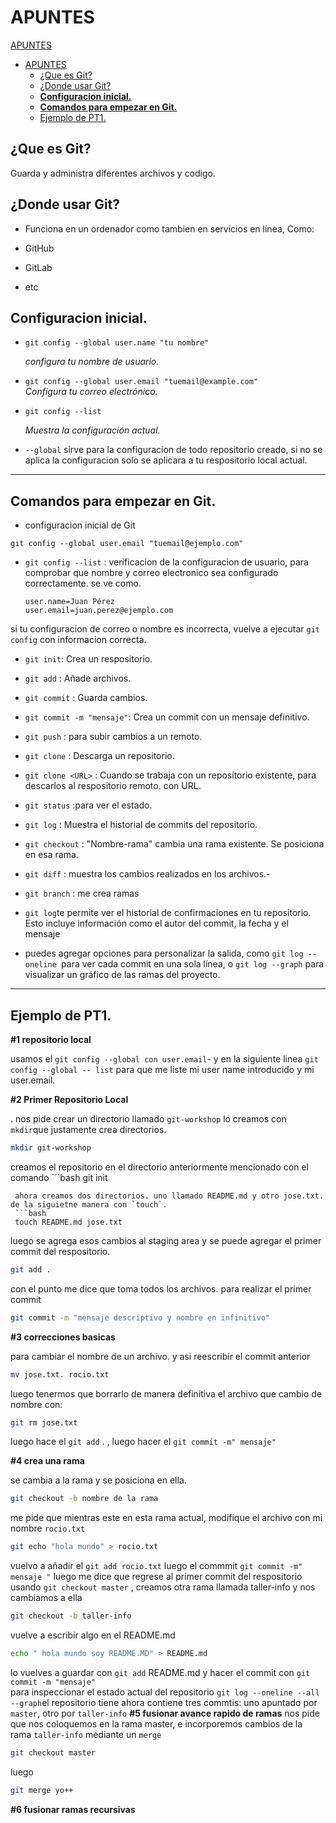 # APUNTES

 [APUNTES](#apuntes)
- [APUNTES](#apuntes)
  - [¿Que es Git?](#que-es-git)
  - [¿Donde usar Git?](#donde-usar-git)
  - [**Configuracion inicial.**](#configuracion-inicial)
  - [**Comandos para empezar en Git.**](#comandos-para-empezar-en-git)
  - [Ejemplo de PT1.](#ejemplo-de-pt1)

## ¿Que es Git?

  Guarda y administra diferentes archivos y codigo.
  
## ¿Donde usar Git?

- Funciona en un ordenador como tambien en servicios en linea, Como:
  
- GitHub
  
- GitLab
  
- etc
  
## **Configuracion inicial.**

- `git config --global user.name "tu nombre"`
  
   *configura tu nombre de usuario.*

- `git config --global user.email "tuemail@example.com"`  
  *Configura tu correo electrónico.*  

- `git config --list`
  
  *Muestra la configuración actual.*  
 
- `--global` sirve para la configuracion de todo repositorio creado, si no se aplica la configuracion solo se aplicara a tu respositorio local actual.
---

## **Comandos para empezar en Git.**
 - configuracion inicial de Git
 ```git config --global user.name "Tu Nombre"
git config --global user.email "tuemail@ejemplo.com" 
``` 


  
- `git config --list` : verificacion de la configuracion de usuario, para comprobar que nombre y correo electronico sea configurado correctamente. se ve como. 
  ```
  user.name=Juan Pérez
  user.email=juan.perez@ejemplo.com 
  ```
si tu configuracion de correo o nombre es incorrecta, vuelve a ejecutar ``git config`` con informacion correcta.


- `git init`: Crea un respositorio.
  
- `git add` : Añade archivos.
  
- `git commit` : Guarda cambios.
- `git commit -m "mensaje"`: Crea un commit con un mensaje definitivo.

- `git push` : para subir cambios a un remoto.
  
- `git clone` :  Descarga un repositorio.
  
- `git clone <URL>` : Cuando se trabaja con un repositorio existente, para descarlos al respositorio remoto. con URL.

- `git status` :para ver el estado.

- `git log` : Muestra el historial de commits del repositorio.
  
- `git checkout` :  "Nombre-rama"  cambia una rama existente. Se posiciona en esa rama.
  
- `git diff` :  muestra los cambios realizados en los archivos.-

- `git branch` : me crea ramas

- `git log`te permite ver el historial de confirmaciones en tu repositorio. Esto incluye información como el autor del commit, la fecha y el mensaje 

- puedes agregar opciones para personalizar la salida, como ``git log --oneline ``para ver cada commit en una sola línea, o ``git log --graph`` para visualizar un gráfico de las ramas del proyecto.



----
## Ejemplo de PT1. 

 **#1 repositorio local** 

 
 usamos el `git config --global con user.email`- y en la siguiente linea `git config --global -- list` para que me liste mi user name introducido y mi user.email.

 **#2 Primer Repositorio Local**

 . nos pide crear un directorio llamado `git-workshop`
 lo creamos con `mkdir`que justamente crea directorios.
 ```bash
 mkdir git-workshop
 ```
 creamos el repositorio en el directorio anteriormente mencionado con el comando 
 ´´´bash
  git init
 ```
  ahora creamos dos directorios. uno llamado README.md y otro jose.txt. de la siguietne manera con `touch`.
  ```bash
  touch README.md jose.txt
  ```
  luego se agrega esos cambios al staging area y se puede agregar el primer commit del respositorio.
  ```bash
  git add . 
  ``` 
  con el punto me dice que toma todos los archivos.
  para realizar el primer commit

  ```bash
 git commit -m "mensaje descriptivo y nombre en infinitivo"
  ```
  **#3 correcciones basicas**

para cambiar el nombre de un archivo.
y asi reescribir el commit anterior 
 ```bash
 mv jose.txt. rocio.txt
 ```
 luego tenermos que borrarlo de manera definitiva el archivo que cambio de nombre  con:
 ```bash
 git rm jose.txt
 ```

 luego hace el `git add` . , luego hacer el `git commit -m" mensaje"`

**#4 crea una rama**

se cambia a la rama y se posiciona en ella.
```bash
git checkout -b nombre de la rama
``` 
 me pide que mientras este en esta rama actual, modifique el archivo con mi nombre `rocio.txt`

 ```bash 
 git echo "hola mundo" > rocio.txt
 ```
vuelvo a añadir el `git add rocio.txt`
luego el commmit
`git commit -m" mensaje "`
luego me dice que regrese al primer commit del respositorio usando `git checkout master` , creamos otra rama llamada taller-info y nos cambiamos a ella 
```bash
git checkout -b taller-info
```
vuelve a escribir algo en el README.md

```bash
echo " hola mundo soy README.MD" > README.md
```
 lo vuelves a guardar con `git add` README.md 
 y hacer el commit con `git commit -m "mensaje"`  
para inspeccionar el estado actual del repositorio `git log --oneline --all --graph`el repositorio tiene ahora contiene tres commtis: uno apuntado por `master`, otro por `taller-info`
 **#5 fusionar avance rapido de ramas**
 nos pide que nos coloquemos en la rama master, e incorporemos  cambios de la rama `taller-info` mediante un `merge` 
 ```bash
 git checkout master 
 ```
 luego 
 ```bash
 git merge yo++ 
 ```
 **#6 fusionar ramas recursivas**

